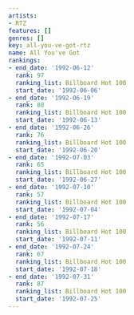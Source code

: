 ```yaml
---
artists:
- RTZ
features: []
genres: []
key: all-you-ve-got-rtz
name: All You've Got
rankings:
- end_date: '1992-06-12'
  rank: 97
  ranking_list: Billboard Hot 100
  start_date: '1992-06-06'
- end_date: '1992-06-19'
  rank: 88
  ranking_list: Billboard Hot 100
  start_date: '1992-06-13'
- end_date: '1992-06-26'
  rank: 76
  ranking_list: Billboard Hot 100
  start_date: '1992-06-20'
- end_date: '1992-07-03'
  rank: 65
  ranking_list: Billboard Hot 100
  start_date: '1992-06-27'
- end_date: '1992-07-10'
  rank: 57
  ranking_list: Billboard Hot 100
  start_date: '1992-07-04'
- end_date: '1992-07-17'
  rank: 56
  ranking_list: Billboard Hot 100
  start_date: '1992-07-11'
- end_date: '1992-07-24'
  rank: 67
  ranking_list: Billboard Hot 100
  start_date: '1992-07-18'
- end_date: '1992-07-31'
  rank: 87
  ranking_list: Billboard Hot 100
  start_date: '1992-07-25'
---
```


